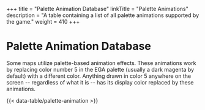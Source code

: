 +++
title = "Palette Animation Database"
linkTitle = "Palette Animations"
description = "A table containing a list of all palette animations supported by the game."
weight = 410
+++

# Palette Animation Database

Some maps utilize palette-based animation effects. These animations work by replacing color number 5 in the EGA palette (usually a dark magenta by default) with a different color. Anything drawn in color 5 anywhere on the screen -- regardless of what it is -- has its display color replaced by these animations.

{{< data-table/palette-animation >}}
